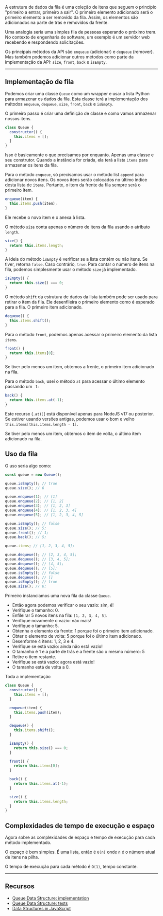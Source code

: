 A estrutura de dados da fila é uma coleção de itens que seguem o princípio "primeiro a entrar, primeiro a sair". O primeiro elemento adicionado será o primeiro elemento a ser removido da fila. Assim, os elementos são adicionados na parte de trás e removidos da frente.

Uma analogia seria uma simples fila de pessoas esperando o próximo trem. No contexto de engenharia de software, um exemplo é um servidor web recebendo e respondendo solicitações.

Os principais métodos da API são `enqueue` (adicionar) e `dequeue` (remover). Mas também podemos adicionar outros métodos como parte da implementação da API: `size`, `front`, `back` e `isEmpty`.

---

## Implementação de fila

Podemos criar uma classe `Queue` como um wrapper e usar a lista Python para armazenar os dados da fila. Esta classe terá a implementação dos métodos `enqueue`, `dequeue`, `size`, `front`, `back` e `isEmpty`.

O primeiro passo é criar uma definição de classe e como vamos armazenar nossos itens.

```javascript
class Queue {
  constructor() {
    this.items = [];
  }
}
```

Isso é basicamente o que precisamos por enquanto. Apenas uma classe e seu construtor. Quando a instância for criada, ela terá a lista `items` para armazenar os itens da fila.

Para o método `enqueue`, só precisamos usar o método list `append` para adicionar novos itens. Os novos itens serão colocados no último índice desta lista de `items`. Portanto, o item da frente da fila sempre será o primeiro item.

```javascript
enqueue(item) {
  this.items.push(item);
}
```

Ele recebe o novo item e o anexa à lista.

O método `size` conta apenas o número de itens da fila usando o atributo `length`.

```javascript
size() {
  return this.items.length;
}
```

A ideia do método `isEmpty` é verificar se a lista contém ou não itens. Se tiver, retorna `false`. Caso contrário, `true`. Para contar o número de itens na fila, podemos simplesmente usar o método `size` já implementado.

```javascript
isEmpty() {
  return this.size() === 0;
}
```

O método `shift` da estrutura de dados da lista também pode ser usado para retirar o item da fila. Ele desenfileira o primeiro elemento como é esperado para a fila. O primeiro item adicionado.

```javascript
dequeue() {
  this.items.shift();
}
```

Para o método `front`, podemos apenas acessar o primeiro elemento da lista `items`.

```javascript
front() {
  return this.items[0];
}
```

Se tiver pelo menos um item, obtemos a frente, o primeiro item adicionado na fila.

Para o método `back`, usei o método `at` para acessar o último elemento passando um `-1`:

```javascript
back() {
  return this.items.at(-1);
}
```

Este recurso (`.at()`) está disponível apenas para NodeJS v17 ou posterior. Se estiver usando versões antigas, podemos usar o bom e velho `this.items[this.items.length - 1]`.

Se tiver pelo menos um item, obtemos o item de volta, o último item adicionado na fila.

## Uso da fila

O uso seria algo como:

```javascript
const queue = new Queue();

queue.isEmpty(); // true
queue.size(); // 0

queue.enqueue(1); // [1]
queue.enqueue(2); // [1, 2]
queue.enqueue(3); // [1, 2, 3]
queue.enqueue(4); // [1, 2, 3, 4]
queue.enqueue(5); // [1, 2, 3, 4, 5]

queue.isEmpty(); // false
queue.size(); // 5;
queue.front(); // 1;
queue.back(); // 5;

queue.items; // [1, 2, 3, 4, 5];

queue.dequeue(); // [2, 3, 4, 5];
queue.dequeue(); // [3, 4, 5];
queue.dequeue(); // [4, 5];
queue.dequeue(); // [5];
queue.isEmpty(); // false
queue.dequeue(); // []
queue.isEmpty(); // true
queue.size(); // 0;
```

Primeiro instanciamos uma nova fila da classe `Queue`.

- Então agora podemos verificar o seu vazio: sim, é!
- Verifique o tamanho: 0.
- Enfileirar 5 novos itens na fila: `[1, 2, 3, 4, 5]`.
- Verifique novamente o vazio: não mais!
- Verifique o tamanho: 5.
- Obtenha o elemento da frente: 1 porque foi o primeiro item adicionado.
- Obter o elemento de volta: 5 porque foi o último item adicionado.
- Desenforme 4 itens: 1, 2, 3 e 4.
- Verifique se está vazio: ainda não está vazio!
- O tamanho é 1 e a parte de trás e a frente são o mesmo número: 5
- Retire o item restante.
- Verifique se está vazio: agora está vazio!
- O tamanho está de volta a 0.

Toda a implementação

```javascript
class Queue {
  constructor() {
    this.items = [];
  }

  enqueue(item) {
    this.items.push(item);
  }

  dequeue() {
    this.items.shift();
  }

  isEmpty() {
    return this.size() === 0;
  }

  front() {
    return this.items[0];
  }

  back() {
    return this.items.at(-1);
  }

  size() {
    return this.items.length;
  }
}
```

## Complexidades de tempo de execução e espaço

Agora sobre as complexidades de espaço e tempo de execução para cada método implementado.

O espaço é bem simples. É uma lista, então é `O(n)` onde `n` é o número atual de itens na pilha.

O tempo de execução para cada método é `O(1)`, tempo constante.

---

## Recursos

- [Queue Data Structure: implementation](https://github.com/imteekay/algorithms/blob/master/computer_science/data_structures/queue/queue.js)
- [Queue Data Structure: tests](https://github.com/imteekay/algorithms/blob/master/computer_science/data_structures/queue/tests/queue.test.js)
- [Data Structures in JavaScript](/series/data-structures-in-javascript)
